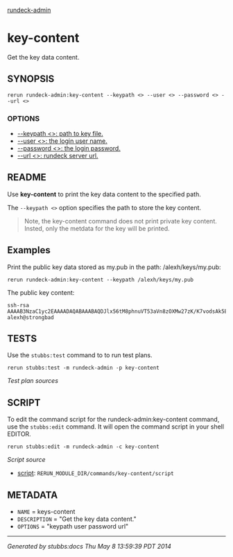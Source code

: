 [rundeck-admin](../../index.html)
# key-content 

Get the key data content.

## SYNOPSIS

    rerun rundeck-admin:key-content --keypath <> --user <> --password <> --url <>

### OPTIONS

* [    --keypath <>: path to key file.](../../options/keypath/index.html)
* [    --user <>: the login user name.](../../options/user/index.html)
* [    --password <>: the login password.](../../options/password/index.html)
* [    --url <>: rundeck server url.](../../options/url/index.html)

## README

Use **key-content** to print the key data content to the specified path.


The `--keypath <>` option specifies the path to store the key content.

> Note, the key-content command does not print private key content. Insted, only the metdata for the key will be printed.

Examples
--------

Print the public key data stored as my.pub in the path: /alexh/keys/my.pub:

    rerun rundeck-admin:key-content --keypath /alexh/keys/my.pub 

The public key content:

    ssh-rsa AAAAB3NzaC1yc2EAAAADAQABAAABAQDJlx56tM8phnuVT53aVn8zOXMw27zK/K7vodsAk5ELwTcAhSkipGQr2q5Px8L11bnGTFRiFQhdk1Ez7RsJR9nVG/s9mWQ5FL6/obCoQ09h69rIUO/rsp97dhlRFu7Awjp+hnM6TDOrzK5rRrsBRtAm5FS0V8oI7lNoIzJaot3AocRHQgI/3YaOj4gKMftCMDEiBGBr7yJHrbVKxMxSSi6tcqxcb8aLXFZyxGn8GzURnJHmQmbcdEcJCyHHy/L2lQdjQ/+Q+of1H7MRbU/2MJrHOMZ41c29i1gjYanL1lDGJyRtKQMOzkXVPqpCT9+K5lPE7b30p1GQsL90A5NDcyfj alexh@strongbad

## TESTS

Use the `stubbs:test` command to to run test plans.

    rerun stubbs:test -m rundeck-admin -p key-content

*Test plan sources*



## SCRIPT

To edit the command script for the rundeck-admin:key-content command, 
use the `stubbs:edit`
command. It will open the command script in your shell EDITOR.

    rerun stubbs:edit -m rundeck-admin -c key-content

*Script source*

* [script](script.html): `RERUN_MODULE_DIR/commands/key-content/script`

## METADATA

* `NAME` = keys-content
* `DESCRIPTION` = "Get the key data content."
* `OPTIONS` = "keypath user password url"

----

*Generated by stubbs:docs Thu May  8 13:59:39 PDT 2014*

